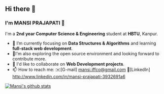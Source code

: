 ## Hi there :wave:
### I'm **MANSI PRAJAPATI** 🤠

I'm a **2nd year Computer Science & Engineering** student at **HBTU**, Kanpur.

- 🌱 I’m currently focusing on **Data Structures & Algorithms** and learning **full-stack web development**.
- 🙇‍I'm also exploring the open source environment and looking forward to contribute more.
- 🤝 I'd like to collaborate on **Web Development projects**.
- 📫 How to reach me: 
      ✉️[G-mail] mansi.iffco@gmail.com
      🧢[LinkedIn] http://www.linkedin.com/in/mansi-prajapati-3932691a6


[![Mansi's github stats](https://github-readme-stats.vercel.app/api?username=mp3730&count_private=true&show_icons=true&theme=radical&hide_rank=false)](https://github.com/mp3730/github-readme-stats)
